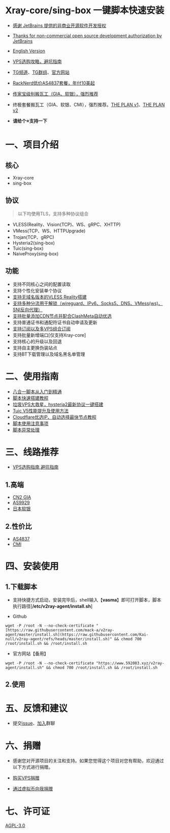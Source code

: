 # Xray-core/sing-box 一键脚本快速安装

- [感谢 JetBrains 提供的非商业开源软件开发授权](https://www.jetbrains.com/?from=v2ray-agent)
- [Thanks for non-commercial open source development authorization by JetBrains](https://www.jetbrains.com/?from=v2ray-agent)

- [English Version](https://github.com/mack-a/v2ray-agent/blob/master/documents/en/README_EN.md)
- [VPS选购攻略，避坑指南](https://www.592083.xyz/archives/1679975663984)
- [TG频道](https://t.me/v2rayAgentChannel)、[TG群组](https://t.me/technologyshare)、[官方网站](https://www.592083.xyz/)
- [RackNerd低价AS4837套餐，年付10美起](https://www.592083.xyz/archives/racknerdtao-can-zheng-li-nian-fu-10mei-yuan)
- [传家宝级别搬瓦工（GIA、软银），强烈推荐](https://bandwagonhost.com/aff.php?aff=64917&pid=94)
- 终极套餐搬瓦工（GIA、软银、CMI），强烈推荐。[THE PLAN v1](https://bandwagonhost.com/aff.php?aff=64917&pid=144)、[THE PLAN v2](https://bandwagonhost.com/aff.php?aff=64917&pid=131)

- **请给个⭐支持一下**

# 一、项目介绍

## 核心

- Xray-core
- sing-box

## 协议

> 以下均使用TLS，支持多种协议组合

- VLESS(Reality、Vision(TCP)、WS、gRPC、XHTTP)
- VMess(TCP、WS、HTTPUpgrade)
- Trojan(TCP、gRPC)
- Hysteria2(sing-box)
- Tuic(sing-box)
- NaiveProxy(sing-box)

## 功能

- 支持不同核心之间的配置读取
- 支持个性化安装单个协议
- [支持无域名版本的VLESS Reality搭建](https://www.592083.xyz/archives/1708584312877)
- [支持多种分流用于解锁（wireguard、IPv6、Socks5、DNS、VMess(ws)、SNI反向代理）](https://www.592083.xyz/archives/ba-he-yi-jiao-ben-yu-ming-fen-liu-jiao-cheng)
- [支持批量添加CDN节点并配合ClashMeta自动优选](https://www.592083.xyz/archives/1684858575649)
- 支持普通证书和通配符证书自动申请及更新
- [支持订阅以及多VPS组合订阅](https://www.592083.xyz/archives/1681804748677)
- 支持批量新增端口[仅支持Xray-core]
- 支持核心的升级以及回退
- 支持自主更换伪装站点
- 支持BT下载管理以及域名黑名单管理

# 二、使用指南

- [八合一脚本从入门到精通](https://www.592083.xyz/archives/1710141233)
- [脚本快速搭建教程](https://www.592083.xyz/archives/1682491479771)
- [垃圾VPS大救星，hysteria2最新协议一键搭建](https://www.592083.xyz/archives/1697162969693)
- [Tuic V5性能提升及使用方法](https://www.592083.xyz/archives/1687167522196)
- [Cloudflare优选IP、自动选择最快节点教程](https://www.592083.xyz/archives/1684858575649)
- [脚本使用注意事项](https://www.592083.xyz/archives/1679931532764)
- [脚本异常处理](https://www.592083.xyz/archives/1684115970026)

# 三、线路推荐

- [VPS选购指南,避坑指南](https://www.592083.xyz/archives/1679975663984)

## 1.高端

- [CN2 GIA](https://www.592083.xyz/tags/cn2-gia)
- [AS9929](https://www.592083.xyz/tags/as9929)
- [日本软银](https://www.592083.xyz/tags/ruan-yin)

## 2.性价比

- [AS4837](https://www.592083.xyz/tags/as4837)
- [CMI](https://www.592083.xyz/tags/cmi)

# 四、安装使用

## 1.下载脚本

- 支持快捷方式启动，安装完毕后，shell输入【**vasma**】即可打开脚本，脚本执行路径[**/etc/v2ray-agent/install.sh**]

- Github

```
wget -P /root -N --no-check-certificate "[https://raw.githubusercontent.com/mack-a/v2ray-agent/master/install.sh](https://raw.githubusercontent.com/Kai-null/v2ray-agent/refs/heads/master/install.sh)" && chmod 700 /root/install.sh && /root/install.sh
```

- 官方网站【备用】

```
wget -P /root -N --no-check-certificate "https://www.592083.xyz/v2ray-agent/install.sh" && chmod 700 /root/install.sh && /root/install.sh
```

## 2.使用

# 五、反馈和建议

- 提交[issue](https://github.com/mack-a/v2ray-agent/issues)、[加入](https://t.me/technologyshare)群聊

# 六、捐赠

- 感谢您对开源项目的关注和支持。如果您觉得这个项目对您有帮助，欢迎通过以下方式进行捐赠。

- [购买VPS捐赠](https://www.592083.xyz/categories/vps)

- [通过虚拟币向我捐赠](https://www.592083.xyz/1679123834836)

# 七、许可证

[AGPL-3.0](https://github.com/mack-a/v2ray-agent/blob/master/LICENSE)

